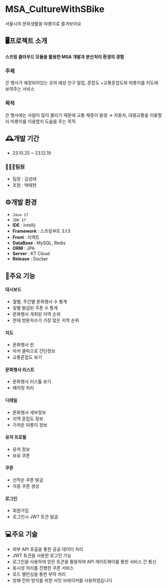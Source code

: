 # MSA_CultureWithSBike
서울시의 문화생활을 따릉이로 즐겨보아요

## 🖥️프로젝트 소개
#### 스프링 클라우드 모듈을 활용한 MSA 개발과 분산처리 환경의 경험


### 주제
큰 행사가 예정되어있는 곳의 예상 인구 밀집, 혼잡도 +교통혼잡도와 따릉이를 지도에 보여주는 서비스

### 목적
큰 행사에는 사람이 많이 몰리기 때문에 교통 체증이 발생 → 자동차, 대중교통을 이용할지 따릉이를 이용할지 도움을 주는 목적

## 🕰️개발 기간
- 23.10.25 ~ 23.12.19

### 🧑‍🤝‍🧑팀원
- 팀장 : 김성태
- 조원 : 박태현

## ⚙️개발 환경
- `Java 17` 
- `JDK 17` 
- **IDE** : Intellij 
- **Framework** : 스프링부트 3.1.5 
- **Front** : 리액트
- **DataBase** : MySQL, Redis
- **ORM** : JPA
- **Server** : KT Cloud
- **Release** : Docker

## 📌주요 기능
#### 대시보드
- 월별, 주간별 문화행사 수 통계
- 일별 발급된 쿠폰 수 통계
- 문화행사 개최된 지역 순위
- 현재 방문자수가 가장 많은 지역 순위
#### 지도
- 문화행사 핀
- 마커 클릭으로 간단정보
- 교통혼잡도 보기
#### 문화행사 리스트
- 문화행사 리스톨 보기
- 페이징 처리
#### 디테일
- 문화행사 세부정보
- 지역 혼잡도 정보
- 가까운 따릉이 정보
#### 유저 프로필
- 유저 정보
- 보유 쿠폰
#### 쿠폰
- 선착순 쿠폰 발급
- 자동 쿠폰 생성
#### 로그인
- 회원가입
- 로그인시 JWT 토큰 발급

## 💻주요 기술
- 외부 API 호출을 통한 공공 데이터 처리 
- JWT 토큰을 사용한 로그인 기능 
- 로그인을 사용하여 얻은 토큰을 활용하여 API 게이트웨이를 통한 서비스 간 통신
- 동시성 처리를 진행한 쿠폰 서비스
- 로드 밸런싱을 통한 부하 처리
- 방해 전파 방지를 위한 서킷 브레이커를 사용하였습니다

